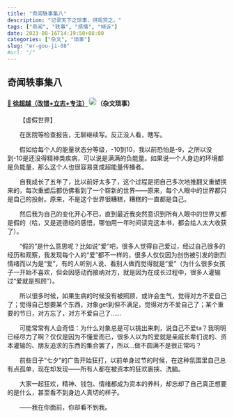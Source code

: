 ```yaml
---
title: "奇闻轶事集八"
description: "记录天下之琐事，供观赏之。"
tags: ["奇闻", "轶事", "感情", "倾诉"]
date: 2023-08-16T14:19:50+08:00
categories: ["杂文", "琐事"]
slug: "er-gou-ji-08"
#url: "/"
---
```


## 奇闻轶事集八
#### [💃 徐超越（改错+立志+专注）]()<img src="https://images.tuodan.tech/i1/1683475222112920131/OeCP9mN1IDIo9VSAzmgm_01.png-img132" style="width:20px; height:20px; border-radius:10px;"/>（杂文琐事）

&emsp;&emsp;【虚假世界】  

&emsp;&emsp;在医院等检查报告，无聊继续写。反正没人看，瞎写。  

&emsp;&emsp;假如给每个人的能量状态分等级，-10到10，我以前恐怕是-9，之所以没到-10是还没得精神类疾病，可以说是满满的负能量。如果说一个人身边的环境都是负能量，那么这个人也很容易变成超能量传播者。  

&emsp;&emsp;自我成长了五年了，比以前好太多了，这个过程是把自己多次地推翻又重塑换来的，每次重塑后都仿佛看到了一个崭新的世界——原来，每个人眼中的世界都只是自己的投射。原来，不是这个世界很糟糕，糟糕的一直都是自己。  

&emsp;&emsp;然后我为自己的变化开心不已，直到最近我突然意识到所有人眼中的世界又都是假的（哈，又是道德经的感悟，哪怕用一年时间读完这本书，都会给人太大收获了）。  

&emsp;&emsp;“假的”是什么意思呢？比如说“爱”吧，很多人觉得自己爱过，经过自己很多的经历和观察，我发现每个人的“爱”都不一样的，很多人仅仅因为创伤被引发的剧烈情绪而以为是“爱”，有的人听别人说、看别人做而觉得就是“爱”（为什么很多女孩子一开始不喜欢，但会因感动而接纳对方，就是因为在成长过程中，很多人灌输过“爱就是照顾”）。  

&emsp;&emsp;所以很多时候，如果生病的时候没有被照顾，或许会生气，觉得对方不爱自己了；觉得自己想要某个东西，对象get到但不满足，觉得对方不爱自己了；某个重要的节日，对方忘了，对方不爱自己了……  

&emsp;&emsp;可能常常有人会奇怪：为什么对象总是可以挑出来刺，说自己不爱ta？我明明已经尽力了啊？仅仅是因为不懂爱而已，很多人以为的爱就是亲戚长辈们说的、资本灌输的、朋友追求的东西的集合罢了，所以…做不圆满不是很正常吗？  

&emsp;&emsp;前些日子“七夕”的广告开始狂打，以前单身过节的时候，在这种氛围里自己总有点孤单，现在却发现——所有人都在被资本的狂欢裹挟、洗脑。  

&emsp;&emsp;大家一起狂欢，精神、钱包、情绪都成为资本的养料，却忘却了自己真正想要的是什么，甚至看不到身边人真切的样子。  

&emsp;&emsp;——我在你面前，你却看不到我。